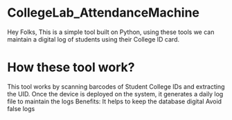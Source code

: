 # CollegeLab_AttendanceMachine

Hey Folks,
This is a simple tool built on Python, using these tools we can maintain a digital log of students using their College ID card.

# How these tool work?

This tool works by scanning barcodes of Student College IDs and extracting the UID.
Once the device is deployed on the system, it generates a daily log file to maintain the logs
Benefits:
It helps to keep the database digital
Avoid false logs
